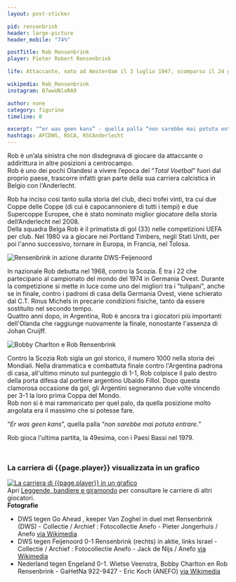 ```yaml
---
layout: post-sticker

pid: rensenbrink
header: large-picture
header_mobile: "74%"

postTitle: Rob Rensenbrink
player: Pieter Robert Rensenbrink

life: Attaccante, nato ad Amsterdam il 3 luglio 1947, scomparso il 24 gennaio 2020 ad Amsterdam

wikipedia: Rob_Rensenbrink
instagram: B7wwUNloRA9

author: none
category: figurine
timeline: 0

excerpt: "“er was geen kans” - quella palla “non sarebbe mai potuta entrare”"
hashtags: AFCDWS, RSCA, RSCAnderlecht
---
```

Rob è un’ala sinistra che non disdegnava di giocare da attaccante o addirittura in altre posizioni a centrocampo.  
Rob è uno dei pochi Olandesi a vivere l’epoca del “_Total Voetbal_” fuori dal proprio paese, trascorre infatti gran parte della sua carriera calcistica in Belgio con l'Anderlecht.  

Rob ha inciso così tanto sulla storia del club, dieci trofei vinti, tra cui due Coppe delle Coppe (di cui è capocannoniere di tutti i tempi) e due Supercoppe Europee, che è stato nominato miglior giocatore della storia dell’Anderlecht nel 2008.  
Della squadra Belga Rob è il primatista di gol (33) nelle competizioni UEFA per club. Nel 1980 va a giocare nei Portland Timbers, negli Stati Uniti, per poi l'anno successivo, tornare in Europa, in Francia, nel Tolosa.

<img class="responsive-img border w100" src="https://upload.wikimedia.org/wikipedia/commons/thumb/e/e0/DWS_tegen_Feijenoord_0-1_Rensenbrink_%28rechts%29_in_aktie%2C_links_Israel%2C_Bestanddeelnr_922-0088.jpg/640px-DWS_tegen_Feijenoord_0-1_Rensenbrink_%28rechts%29_in_aktie%2C_links_Israel%2C_Bestanddeelnr_922-0088.jpg" alt="Rensenbrink in azione durante DWS-Feijenoord">

In nazionale Rob debutta nel 1968, contro la Scozia. È tra i 22 che partecipano al campionato del mondo del 1974 in Germania Ovest. Durante la competizione si mette in luce come uno dei migliori tra i "tulipani", anche se in finale, contro i padroni di casa della Germania Ovest, viene schierato dal C.T. Rinus Michels in precarie condizioni fisiche, tanto da essere sostituito nel secondo tempo.  
Quattro anni dopo, in Argentina, Rob è ancora tra i giocatori più importanti dell'Olanda che raggiunge nuovamente la finale, nonostante l'assenza di Johan Cruijff.  


<img class="responsive-img border w100" src="https://upload.wikimedia.org/wikipedia/commons/thumb/3/36/CharltonRensenbrink1969.jpg/640px-CharltonRensenbrink1969.jpg" alt=" Bobby Charlton e Rob Rensenbrink">


Contro la Scozia Rob sigla un gol storico, il numero 1000 nella storia dei Mondiali. Nella drammatica e combattuta finale contro l'Argentina padrona di casa, all'ultimo minuto sul punteggio di 1-1, Rob colpisce il palo destro della porta difesa dal portiere argentino Ubaldo Fillol. Dopo questa clamorosa occasione da gol, gli Argentini segneranno due volte vincendo per 3-1 la loro prima Coppa del Mondo.  
Rob non si è mai rammaricato per quel palo, da quella posizione molto angolata era il massimo che si potesse fare.

“_Er was geen kans_”, quella palla “_non sarebbe mai potuta entrare._”

Rob gioca l'ultima partita, la 49esima, con i Paesi Bassi nel 1979.

<div style="margin-top: 50px">
<h3>La carriera di {{page.player}} visualizzata in un grafico</h3>
<a href="/leggende-bandiere-e-giramondo" title="La carriera di {{page.player}} visualizzata in un grafico"><img class="responsive-img w100 border" src="{{site.baseurl}}/assets/pics/careers/{{page.pid}}.png" alt="La carriera di {{page.player}} in un grafico"/></a>
</div>
Apri <a href="/leggende-bandiere-e-giramondo" title="La carriera di {{page.player}} visualizzata in un grafico">Leggende, bandiere e giramondo</a> per consultare le carriere di altri giocatori.


<div class="post-disclaimer">
<b>Fotografie</b><br/>
<ul>
  <li>DWS tegen Go Ahead , keeper Van Zoghel in duel met Rensenbrink (DWS) - Collectie / Archief : Fotocollectie Anefo - Pieter Jongerhuis / Anefo <a href="https://commons.wikimedia.org/wiki/File:DWS_tegen_Go_Ahead_,_keeper_Van_Zoghel_in_duel_met_Rensenbrink_(DWS),_Bestanddeelnr_919-9544.jpg">via Wikimedia</a></li>
  <li>DWS tegen Feijenoord 0-1 Rensenbrink (rechts) in aktie, links Israel - Collectie / Archief : Fotocollectie Anefo - Jack de Nijs / Anefo <a href="https://commons.wikimedia.org/wiki/File:DWS_tegen_Feijenoord_0-1_Rensenbrink_(rechts)_in_aktie,_links_Israel,_Bestanddeelnr_922-0088.jpg">via Wikimedia</a></li>
  <li>Nederland tegen Engeland 0-1. Wietse Veenstra, Bobby Charlton en Rob Rensenbrink - GaHetNa 922-9427 - Eric Koch (ANEFO) <a href="https://commons.wikimedia.org/wiki/File:CharltonRensenbrink1969.jpg">via Wikimedia</a></li>
</ul>
</div>
